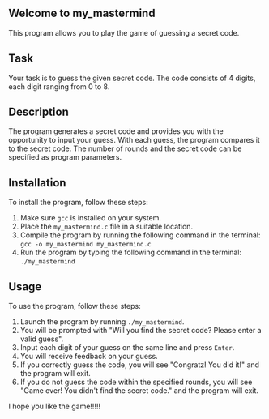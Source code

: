 ## Welcome to my_mastermind

This program allows you to play the game of guessing a secret code.

## Task

Your task is to guess the given secret code. The code consists of 4 digits, each digit ranging from 0 to 8.

## Description

The program generates a secret code and provides you with the opportunity to input your guess. With each guess, the program compares it to the secret code. The number of rounds and the secret code can be specified as program parameters.

## Installation

To install the program, follow these steps:
1. Make sure `gcc` is installed on your system.
2. Place the `my_mastermind.c` file in a suitable location.
3. Compile the program by running the following command in the terminal: `gcc -o my_mastermind my_mastermind.c`
4. Run the program by typing the following command in the terminal: `./my_mastermind`

## Usage

To use the program, follow these steps:
1. Launch the program by running `./my_mastermind`.
2. You will be prompted with "Will you find the secret code? Please enter a valid guess".
3. Input each digit of your guess on the same line and press `Enter`.
4. You will receive feedback on your guess.
5. If you correctly guess the code, you will see "Congratz! You did it!" and the program will exit.
6. If you do not guess the code within the specified rounds, you will see "Game over! You didn't find the secret code." and the program will exit.



I hope you like the game!!!!!